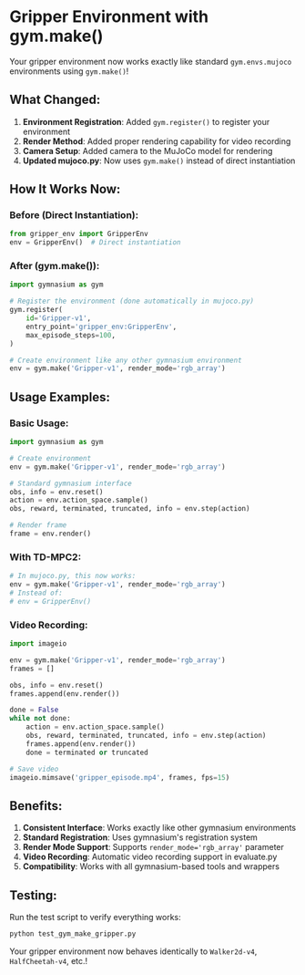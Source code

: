 # Gripper Environment with gym.make()

Your gripper environment now works exactly like standard `gym.envs.mujoco` environments using `gym.make()`!

## What Changed:

1. **Environment Registration**: Added `gym.register()` to register your environment
2. **Render Method**: Added proper rendering capability for video recording
3. **Camera Setup**: Added camera to the MuJoCo model for rendering
4. **Updated mujoco.py**: Now uses `gym.make()` instead of direct instantiation

## How It Works Now:

### Before (Direct Instantiation):
```python
from gripper_env import GripperEnv
env = GripperEnv()  # Direct instantiation
```

### After (gym.make()):
```python
import gymnasium as gym

# Register the environment (done automatically in mujoco.py)
gym.register(
    id='Gripper-v1',
    entry_point='gripper_env:GripperEnv',
    max_episode_steps=100,
)

# Create environment like any other gymnasium environment
env = gym.make('Gripper-v1', render_mode='rgb_array')
```

## Usage Examples:

### Basic Usage:
```python
import gymnasium as gym

# Create environment
env = gym.make('Gripper-v1', render_mode='rgb_array')

# Standard gymnasium interface
obs, info = env.reset()
action = env.action_space.sample()
obs, reward, terminated, truncated, info = env.step(action)

# Render frame
frame = env.render()
```

### With TD-MPC2:
```python
# In mujoco.py, this now works:
env = gym.make('Gripper-v1', render_mode='rgb_array')
# Instead of:
# env = GripperEnv()
```

### Video Recording:
```python
import imageio

env = gym.make('Gripper-v1', render_mode='rgb_array')
frames = []

obs, info = env.reset()
frames.append(env.render())

done = False
while not done:
    action = env.action_space.sample()
    obs, reward, terminated, truncated, info = env.step(action)
    frames.append(env.render())
    done = terminated or truncated

# Save video
imageio.mimsave('gripper_episode.mp4', frames, fps=15)
```

## Benefits:

1. **Consistent Interface**: Works exactly like other gymnasium environments
2. **Standard Registration**: Uses gymnasium's registration system
3. **Render Mode Support**: Supports `render_mode='rgb_array'` parameter
4. **Video Recording**: Automatic video recording support in evaluate.py
5. **Compatibility**: Works with all gymnasium-based tools and wrappers

## Testing:

Run the test script to verify everything works:
```bash
python test_gym_make_gripper.py
```

Your gripper environment now behaves identically to `Walker2d-v4`, `HalfCheetah-v4`, etc.!
